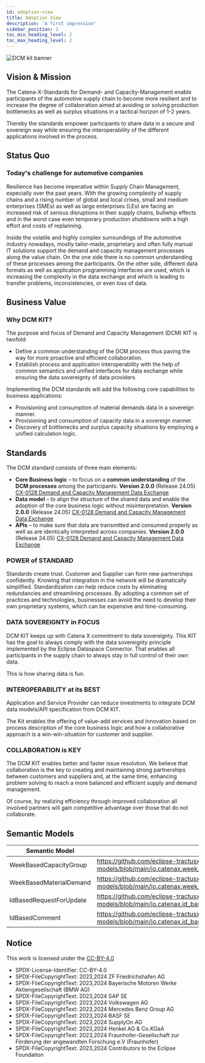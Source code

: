 ```yaml
---
id: adoption-view
title: Adoption View
description: 'A first impression'
sidebar_position: 2
toc_min_heading_level: 2
toc_max_heading_level: 2
---
```


![DCM kit banner](@site/static/img/DCMKitLogoIcon-min.png)

## Vision & Mission

The Catena-X-Standards for Demand- and Capacity-Management enable participants of the automotive supply chain to become more resilient and to increase the degree of collaboration aimed at avoiding or solving production bottlenecks as well as surplus situations in a tactical horizon of 1-2 years.

Thereby the standards empower participants to share data in a secure and sovereign way while ensuring the interoperability of the different applications involved in the process.

## Status Quo

### Today's challenge for automotive companies

Resilience has become imperative within Supply Chain Management, especially over the past years. With the growing complexity of supply chains and a rising number of global and local crises, small and medium enterprises (SMEs) as well as large enterprises (LEs) are facing an increased risk of serious disruptions in their supply chains, bullwhip effects and in the worst case even temporary production shutdowns with a high effort and costs of replanning.

Inside the volatile and highly complex surroundings of the automotive industry nowadays, mostly tailor-made, proprietary and often fully manual IT solutions support the demand and capacity management processes along the value chain. On the one side there is no common understanding of these processes among the participants. On the other side, different data formats as well as application programming interfaces are used, which is increasing the complexity in the data exchange and which is leading to transfer problems, inconsistencies, or even loss of data.

## Business Value

### Why DCM KIT?

The purpose and focus of Demand and Capacity Management (DCM) KIT is twofold:

- Define a common understanding of the DCM process thus paving the way for more proactive and efficient collaboration.
- Establish process and application interoperability with the help of common semantics and unified interfaces for data exchange while ensuring the data sovereignty of data providers.

Implementing the DCM standards will add the following core capabilities to business applications:

- Provisioning and consumption of material demands data in a sovereign manner.
- Provisioning and consumption of capacity data in a sovereign manner.
- Discovery of bottlenecks and surplus capacity situations by employing a unified calculation logic.

## Standards

The DCM standard consists of three main elements:

- **Core Business logic** – to focus on a **common understanding** of the **DCM processes** among the participants. **Version 2.0.0** (Release 24.05) [CX-0128 Demand and Capacity Management Data Exchange](https://catena-x.net/de/standard-library)
- **Data model** – to align the structure of the shared data and enable the adoption of the core business logic without misinterpretation. **Version 2.0.0** (Release 24.05) [CX-0128 Demand and Capacity Management Data Exchange](https://catena-x.net/de/standard-library)
- **APIs** – to make sure that data are transmitted and consumed properly as well as are identically interpreted across companies. **Version 2.0.0** (Release 24.05) [CX-0128 Demand and Capacity Management Data Exchange](https://catena-x.net/de/standard-library)

### POWER of STANDARD

Standards create trust. Customer and Supplier can form new partnerships confidently. Knowing that integration in the network will be dramatically simplified. Standardization can help reduce costs by eliminating redundancies and streamlining processes. By adopting a common set of practices and technologies, businesses can avoid the need to develop their own proprietary systems, which can be expensive and time-consuming.

### DATA SOVEREIGNTY in FOCUS

DCM KIT keeps up with Catena X commitment to data sovereignty. This KIT has the goal to always comply with the data sovereignty principle implemented by the Eclipse Dataspace Connector. That enables all participants in the supply chain to always stay in full control of their own data.

This is how sharing data is fun.

### INTEROPERABILITY at its BEST

Application and Service Provider can reduce investments to integrate DCM data models/API specification from DCM KIT.

The Kit enables the offering of value-add services and innovation based on process description of the core business logic and how a collaborative approach is a win-win-situation for customer and supplier.

### COLLABORATION is KEY

The DCM KIT enables better and faster issue resolution. We believe that collaboration is the key to creating and maintaining strong partnerships between customers and suppliers and, at the same time, enhancing problem solving to reach a more balanced and efficient supply and demand management.

Of course, by realizing efficiency through improved collaboration all involved partners will gain competitive advantage over those that do not collaborate.

## Semantic Models

| Semantic Model | Link to GitHub Repository |
| ------------- | ------------- |
| WeekBasedCapacityGroup  | <https://github.com/eclipse-tractusx/sldt-semantic-models/blob/main/io.catenax.week_based_capacity_group/3.0.0/WeekBasedCapacityGroup.ttl> |
| WeekBasedMaterialDemand | <https://github.com/eclipse-tractusx/sldt-semantic-models/blob/main/io.catenax.week_based_material_demand/3.0.0/WeekBasedMaterialDemand.ttl> |
| IdBasedRequestForUpdate | <https://github.com/eclipse-tractusx/sldt-semantic-models/blob/main/io.catenax.id_based_request_for_update/3.0.0/IdBasedRequestForUpdate.ttl> |
| IdBasedComment | <https://github.com/eclipse-tractusx/sldt-semantic-models/blob/main/io.catenax.id_based_comment/1.0.0/IdBasedComment.ttl> |

## Notice

This work is licensed under the [CC-BY-4.0](https://creativecommons.org/licenses/by/4.0/legalcode)

- SPDX-License-Identifier: CC-BY-4.0
- SPDX-FileCopyrightText: 2023,2024 ZF Friedrichshafen AG
- SPDX-FileCopyrightText: 2023,2024 Bayerische Motoren Werke Aktiengesellschaft (BMW AG)
- SPDX-FileCopyrightText: 2023,2024 SAP SE
- SPDX-FileCopyrightText: 2023,2024 Volkswagen AG
- SPDX-FileCopyrightText: 2023,2024 Mercedes Benz Group AG
- SPDX-FileCopyrightText: 2023,2024 BASF SE
- SPDX-FileCopyrightText: 2023,2024 SupplyOn AG
- SPDX-FileCopyrightText: 2023,2024 Henkel AG & Co.KGaA
- SPDX-FileCopyrightText: 2023,2024 Fraunhofer-Gesellschaft zur Förderung der angewandten Forschung e.V (Fraunhofer)
- SPDX-FileCopyrightText: 2023,2024 Contributors to the Eclipse Foundation
